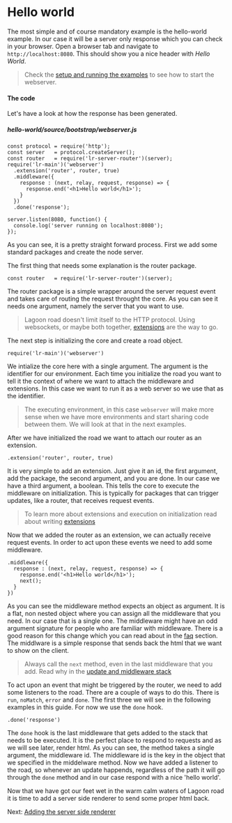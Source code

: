# Hello world
The most simple and of course mandatory example is the hello-world example. In our case it will be a server only response which you can check in your browser. Open a browser tab and navigate to `http://localhost:8080`. This should show you a nice header with _Hello World_.

> Check the [setup and running the examples](/guide/setup) to see how to start the webserver.

#### The code
Let's have a look at how the response has been generated.

##### hello-world/source/bootstrap/webserver.js
```
const protocol = require('http');
const server   = protocol.createServer();
const router   = require('lr-server-router')(server);
require('lr-main')('webserver')
  .extension('router', router, true)
  .middleware({
    response : (next, relay, request, response) => {
      response.end('<h1>Hello world</h1>');
    }
  })
  .done('response');

server.listen(8080, function() {
  console.log('server running on localhost:8080');
});
```

As you can see, it is a pretty straight forward process. First we add some standard packages and create the node server.

The first thing that needs some explanation is the router package.
```
const router   = require('lr-server-router')(server);
```
The router package is a simple wrapper around the server request event and takes care of routing the request throught the core. As you can see it needs one argument, namely the server that you want to use.

> Lagoon road doesn't limit itself to the HTTP protocol. Using websockets, or maybe both together, [extensions](/guide/writing-extensions) are the way to go.

The next step is initializing the core and create a road object.

```
require('lr-main')('webserver')
```

We intialize the core here with a single argument. The argument is the identifier for our environment. Each time you initialize the road you want to tell it the context of where we want to attach the middleware and extensions. In this case we want to run it as a web server so we use that as the identifier.

> The executing environment, in this case `webserver` will make more sense when we have more environments and start sharing code between them. We will look at that in the next examples.

After we have initialized the road we want to attach our router as an extension.

```
.extension('router', router, true)
```

It is very simple to add an extension. Just give it an id, the first argument, add the package, the second argument, and you are done. In our case we have a third argument, a boolean. This tells the core to execute the middleware on initialization. This is typically for packages that can trigger updates, like a router, that receives request events.

> To learn more about extensions and execution on initialization read about writing [extensions](/guide/writing-extensions)

Now that we added the router as an extension, we can actually receive request events. In order to act upon these events we need to add some middleware.

```
.middleware({
  response : (next, relay, request, response) => {
    response.end('<h1>Hello world</h1>');
    next();
  }
})
```
As you can see the middleware method expects an object as argument. It is a flat, non nested object where you can assign all the middleware that you need. In our case that is a single one. The middleware might have an odd argument signature for people who are familiar with middleware. There is a good reason for this change which you can read about in the [faq](/faq) section. The middlware is a simple response that sends back the html that we want to show on the client.

> Always call the `next` method, even in the last middleware that you add. Read why in the [update and middleware stack](/guide/update-and-middleware-stack)

To act upon an event that might be triggered by the router, we need to add some listeners to the road. There are a couple of ways to do this. There is `run`, `noMatch`, `error` and `done`. The first three we will see in the following examples in this guide. For now we use the `done` hook. 

```
.done('response')
```

The `done` hook is the last middleware that gets added to the stack that needs to be executed. It is the perfect place to respond to requests and as we will see later, render html. As you can see, the method takes a single argument, the middleware id. The middleware id is the key in the object that we specified in the middelware method. Now we have added a listener to the road, so whenever an update happends, regardless of the path it will go through the `done` method and in our case respond with a nice 'hello world'.

Now that we have got our feet wet in the warm calm waters of Lagoon road it is time to add a server side renderer to send some proper html back.

Next: [Adding the server side renderer](/guide/adding-server-side-renderer)
